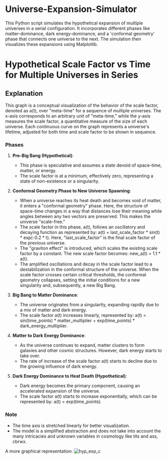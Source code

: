 # Universe-Expansion-Simulator
This Python script simulates the hypothetical expansion of multiple universes in a serial configuration. It incorporates different phases like matter-dominance, dark energy-dominance, and a 'conformal geometry' phase that connects one universe to the next. The simulation then visualizes these expansions using Matplotlib.

# Hypothetical Scale Factor vs Time for Multiple Universes in Series

## Explanation

This graph is a conceptual visualization of the behavior of the scale factor, denoted as a(t), over "meta-time" for a sequence of multiple universes. The x-axis corresponds to an arbitrary unit of "meta-time," while the y-axis measures the scale factor, a quantitative measure of the size of each universe. Each continuous curve on the graph represents a universe's lifetime, adjusted for both time and scale factor to be shown in sequence.

### Phases

1. **Pre-Big Bang (Hypothetical)**: 
    - This phase is speculative and assumes a state devoid of space-time, matter, or energy.
    - The scale factor is at a minimum, effectively zero, representing a state of non-existence or a singularity.

2. **Conformal Geometry Phase to New Universe Spawning**:
    - When a universe reaches its heat death and becomes void of matter, it enters a "conformal geometry" phase. Here, the structure of space-time changes in a way that distances lose their meaning while angles between any two vectors are preserved. This makes the universe "scale-free."
    - The scale factor in this phase, a(t), follows an oscillatory and decaying function as represented by: a(t) = last_scale_factor * sin(t) * exp(-0.2 * t). Here, "last_scale_factor" is the final scale factor of the previous universe.
    - The "graviton effect" is introduced, which scales the existing scale factor by a constant. The new scale factor becomes: new_a(t) = 1.1 * a(t).
    - The amplified oscillations and decay in the scale factor lead to a destabilization in the conformal structure of the universe. When the scale factor crosses certain critical thresholds, the conformal geometry collapses, setting the initial conditions for a new singularity and, subsequently, a new Big Bang.

3. **Big Bang to Matter Dominance**: 
    - The universe originates from a singularity, expanding rapidly due to a mix of matter and dark energy.
    - The scale factor a(t) increases linearly, represented by: a(t) = sin(time_points) * matter_multiplier + exp(time_points) * dark_energy_multiplier.

4. **Matter to Dark Energy Dominance**: 
    - As the universe continues to expand, matter clusters to form galaxies and other cosmic structures. However, dark energy starts to take over.
    - The rate of increase of the scale factor a(t) starts to decline due to the growing influence of dark energy.

5. **Dark Energy Dominance to Heat Death (Hypothetical)**: 
    - Dark energy becomes the primary component, causing an accelerated expansion of the universe.
    - The scale factor a(t) starts to increase exponentially, which can be represented by: a(t) = exp(time_points).

### Note

- The time axis is stretched linearly for better visualization.
- The model is a simplified abstraction and does not take into account the many intricacies and unknown variables in cosmology like tits and ass, cbrwx.

A more graphical representation:
![hyp_exp_c](https://github.com/cbrwx/Universe-Expansion-Simulator/assets/81207429/35159f22-f7f4-4607-82a7-5399ef183f69)
